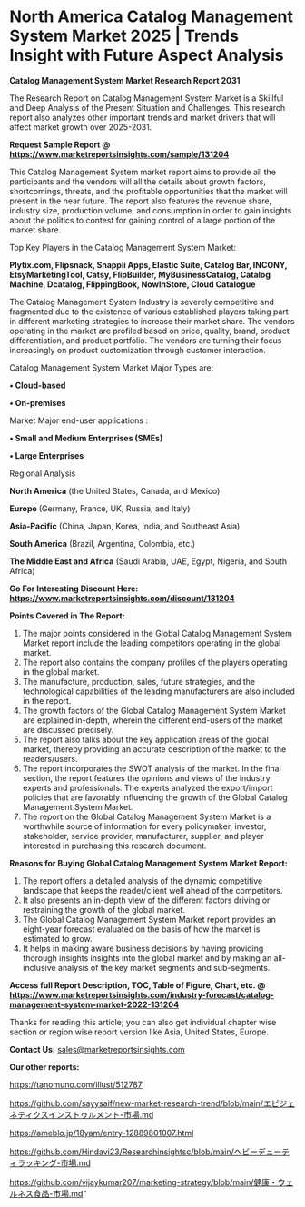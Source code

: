# North America Catalog Management System Market 2025 | Trends Insight with Future Aspect Analysis

<strong>Catalog Management System Market Research Report 2031</strong>

The Research Report on Catalog Management System Market is a Skillful and Deep Analysis of the Present Situation and Challenges. This research report also analyzes other important trends and market drivers that will affect market growth over 2025-2031.

<strong>Request Sample Report @ <a href=https://www.marketreportsinsights.com/sample/131204>https://www.marketreportsinsights.com/sample/131204</a></strong>

This Catalog Management System market report aims to provide all the participants and the vendors will all the details about growth factors, shortcomings, threats, and the profitable opportunities that the market will present in the near future. The report also features the revenue share, industry size, production volume, and consumption in order to gain insights about the politics to contest for gaining control of a large portion of the market share.

Top Key Players in the Catalog Management System Market:

<strong>Plytix.com, Flipsnack, Snappii Apps, Elastic Suite, Catalog Bar, INCONY, EtsyMarketingTool, Catsy, FlipBuilder, MyBusinessCatalog, Catalog Machine, Dcatalog, FlippingBook, NowInStore, Cloud Catalogue</strong>

The Catalog Management System Industry is severely competitive and fragmented due to the existence of various established players taking part in different marketing strategies to increase their market share. The vendors operating in the market are profiled based on price, quality, brand, product differentiation, and product portfolio. The vendors are turning their focus increasingly on product customization through customer interaction.

Catalog Management System Market Major Types are:

<strong>• Cloud-based

• On-premises</strong>

Market Major end-user applications :

<strong>• Small and Medium Enterprises (SMEs)

• Large Enterprises</strong>

Regional Analysis

</u><strong><b>North America</b></strong> (the United States, Canada, and Mexico)

<strong><b>Europe </b></strong>(Germany, France, UK, Russia, and Italy)

<strong><b>Asia-Pacific</b></strong> (China, Japan, Korea, India, and Southeast Asia)

<strong><b>South America</b></strong> (Brazil, Argentina, Colombia, etc.)

<strong><b>The Middle East and Africa</b></strong> (Saudi Arabia, UAE, Egypt, Nigeria, and South Africa)

<strong>Go For Interesting Discount Here: <a href=https://www.marketreportsinsights.com/discount/131204>https://www.marketreportsinsights.com/discount/131204</a></strong>

<strong>Points Covered in The Report:</strong>
<ol>
  <li>The major points considered in the Global Catalog Management System Market report include the leading competitors operating in the global market.</li>
  <li>The report also contains the company profiles of the players operating in the global market.</li>
  <li>The manufacture, production, sales, future strategies, and the technological capabilities of the leading manufacturers are also included in the report.</li>
  <li>The growth factors of the Global Catalog Management System Market are explained in-depth, wherein the different end-users of the market are discussed precisely.</li>
  <li>The report also talks about the key application areas of the global market, thereby providing an accurate description of the market to the readers/users.</li>
  <li>The report incorporates the SWOT analysis of the market. In the final section, the report features the opinions and views of the industry experts and professionals. The experts analyzed the export/import policies that are favorably influencing the growth of the Global Catalog Management System Market.</li>
  <li>The report on the Global Catalog Management System Market is a worthwhile source of information for every policymaker, investor, stakeholder, service provider, manufacturer, supplier, and player interested in purchasing this research document.</li>
</ol>
<strong>Reasons for Buying Global Catalog Management System Market Report:</strong>

<ol>
  <li>The report offers a detailed analysis of the dynamic competitive landscape that keeps the reader/client well ahead of the competitors.</li>
  <li>It also presents an in-depth view of the different factors driving or restraining the growth of the global market.</li>
  <li>The Global Catalog Management System Market report provides an eight-year forecast evaluated on the basis of how the market is estimated to grow.</li>
  <li>It helps in making aware business decisions by having providing thorough insights insights into the global market and by making an all-inclusive analysis of the key market segments and sub-segments.</li>
</ol>
<strong>Access full Report Description, TOC, Table of Figure, Chart, etc. @ <a href=https://www.marketreportsinsights.com/industry-forecast/catalog-management-system-market-2022-131204>https://www.marketreportsinsights.com/industry-forecast/catalog-management-system-market-2022-131204</a></strong>


Thanks for reading this article; you can also get individual chapter wise section or region wise report version like Asia, United States, Europe.

<strong>Contact Us:</strong>
sales@marketreportsinsights.com

<strong>Our other reports:</strong>

<a href=https://tanomuno.com/illust/512787>https://tanomuno.com/illust/512787</a>

<a href=https://github.com/sayysaif/new-market-research-trend/blob/main/エピジェネティクスインストゥルメント-市場.md>https://github.com/sayysaif/new-market-research-trend/blob/main/エピジェネティクスインストゥルメント-市場.md</a>

<a href=https://ameblo.jp/18yam/entry-12889801007.html>https://ameblo.jp/18yam/entry-12889801007.html</a>

<a href=https://github.com/Hindavi23/Researchinsightsc/blob/main/ヘビーデューティラッキング-市場.md>https://github.com/Hindavi23/Researchinsightsc/blob/main/ヘビーデューティラッキング-市場.md</a>

<a href=https://github.com/vijaykumar207/marketing-strategy/blob/main/健康・ウェルネス食品-市場.md>https://github.com/vijaykumar207/marketing-strategy/blob/main/健康・ウェルネス食品-市場.md</a>"
